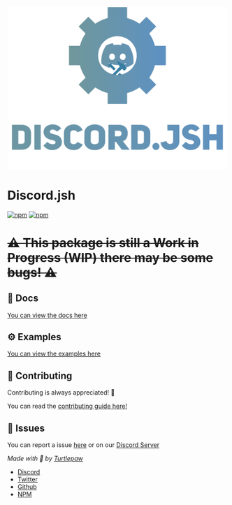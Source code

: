 <center><img src="./Assets/jsh_banner.svg" style="width: 500px"></center>

# Discord.jsh
[![npm](https://img.shields.io/npm/v/discordjsh.svg?maxAge=3600)](https://www.npmjs.com/package/discordjsh)
[![npm](https://img.shields.io/npm/dt/discordjsh.svg?maxAge=3600)](https://www.npmjs.com/package/discordjsh)

# ~~**⚠️ This package is still a Work in Progress (WIP) there may be some bugs! ⚠️**~~

## 📖 Docs
[You can view the docs here](https://discordjsh.js.org/#/)

## ⚙️ Examples
[You can view the examples here](https://discordjsh.js.org/#/Examples/)

## 🤝 Contributing
Contributing is always appreciated! 🤗

You can read the [contributing guide here!](https://re.trtle.xyz/#/)

## 👀 Issues
You can report a issue [here](https://github.com/TurtlePaw/discord.jsh/issues) or on our [Discord Server](https://jsh.trtle.xyz/#/support)

*Made with 💖 by [Turtlepaw](https://trtle.xyz/)*<br>
- [Discord](https://discord.com/users/820465204411236362)<br>
- [Twitter](https://twitter.com/turtlepaw_sims)
- [Github](https://github.com/TurtlePaw/)
- [NPM](https://npmjs.com/~turtlepaw)